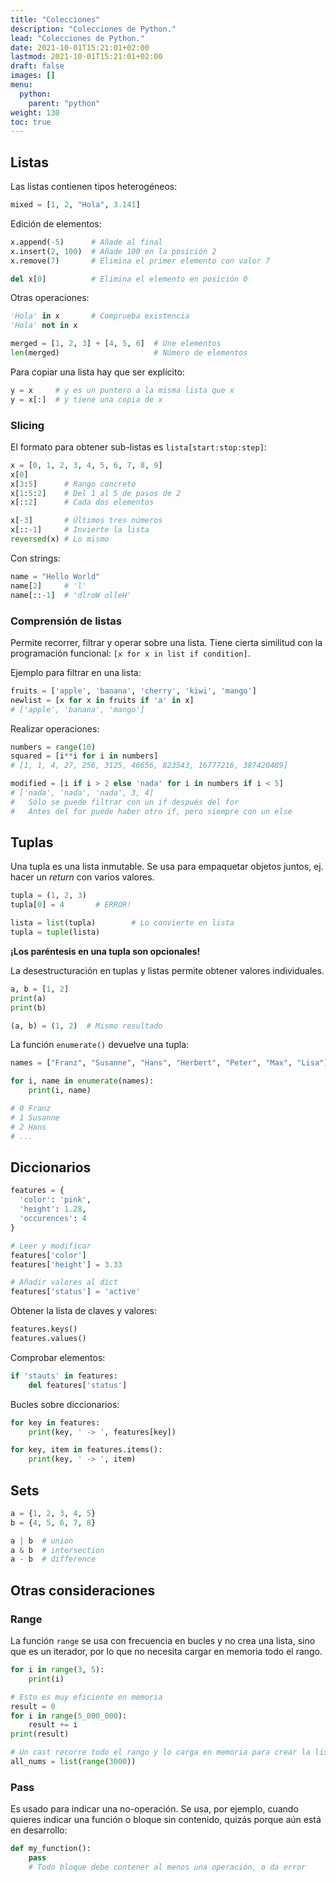 ```yaml
---
title: "Colecciones"
description: "Colecciones de Python."
lead: "Colecciones de Python."
date: 2021-10-01T15:21:01+02:00
lastmod: 2021-10-01T15:21:01+02:00
draft: false
images: []
menu:
  python:
    parent: "python"
weight: 130
toc: true
---
```



## Listas

Las listas contienen tipos heterogéneos:
```python
mixed = [1, 2, "Hola", 3.141]
```

Edición de elementos:
```python
x.append(-5)      # Añade al final
x.insert(2, 100)  # Añade 100 en la posición 2
x.remove(7)       # Elimina el primer elemento con valor 7

del x[0]          # Elimina el elemento en posición 0
```

Otras operaciones:
```python
'Hola' in x       # Comprueba existencia
'Hola' not in x

merged = [1, 2, 3] + [4, 5, 6]  # Une elementos
len(merged)                     # Número de elementos
```

Para copiar una lista hay que ser explícito:
```python
y = x     # y es un puntero a la misma lista que x
y = x[:]  # y tiene una copia de x
```

### Slicing

El formato para obtener sub-listas es `lista[start:stop:step]`:

```python
x = [0, 1, 2, 3, 4, 5, 6, 7, 8, 9]
x[0]
x[3:5]      # Rango concreto
x[1:5:2]    # Del 1 al 5 de pasos de 2
x[::2]      # Cada dos elementos

x[-3]       # Últimos tres números
x[::-1]     # Invierte la lista
reversed(x) # Lo mismo
```

Con strings:
```python
name = "Hello World"
name[2]     # 'l'
name[::-1]  # 'dlroW olleH'
```


### Comprensión de listas

Permite recorrer, filtrar y operar sobre una lista.
Tiene cierta similitud con la programación funcional: `[x for x in list if condition]`.

Ejemplo para filtrar en una lista:
```python
fruits = ['apple', 'banana', 'cherry', 'kiwi', 'mango']
newlist = [x for x in fruits if 'a' in x]
# ['apple', 'banana', 'mango']
```

Realizar operaciones:
```python
numbers = range(10)
squared = [i**i for i in numbers]
# [1, 1, 4, 27, 256, 3125, 46656, 823543, 16777216, 387420489]

modified = [i if i > 2 else 'nada' for i in numbers if i < 5]
# ['nada', 'nada', 'nada', 3, 4]
#   Sólo se puede filtrar con un if después del for
#   Antes del for puede haber otro if, pero siempre con un else
```




## Tuplas

Una tupla es una lista inmutable. Se usa para empaquetar objetos juntos, ej. hacer un _return_ con varios valores.

```python
tupla = (1, 2, 3)
tupla[0] = 4       # ERROR!

lista = list(tupla)        # Lo convierte en lista
tupla = tuple(lista)
```

**¡Los paréntesis en una tupla son opcionales!**

La desestructuración en tuplas y listas permite obtener valores individuales.
```python
a, b = [1, 2]
print(a)
print(b)

(a, b) = (1, 2)  # Mismo resultado
```

La función `enumerate()` devuelve una tupla:
```python
names = ["Franz", "Susanne", "Hans", "Herbert", "Peter", "Max", "Lisa"]

for i, name in enumerate(names):
    print(i, name)

# 0 Franz
# 1 Susanne
# 2 Hans
# ...
```

## Diccionarios

```python
features = {
  'color': 'pink',
  'height': 1.28,
  'occurences': 4
}

# Leer y modificar
features['color']
features['height'] = 3.33

# Añadir valores al dict
features['status'] = 'active'
```

Obtener la lista de claves y valores:
```python
features.keys()
features.values()
```

Comprobar elementos:
```python
if 'stauts' in features:
    del features['status']
```

Bucles sobre diccionarios:
```python
for key in features:
    print(key, ' -> ', features[key])

for key, item in features.items():
    print(key, ' -> ', item)
```



## Sets

```python
a = {1, 2, 3, 4, 5}
b = {4, 5, 6, 7, 8}

a | b  # union
a & b  # intersection
a - b  # difference
```

## Otras consideraciones

### Range

La función `range` se usa con frecuencia en bucles y no crea una lista, sino que es un iterador, por lo que no necesita cargar en memoria todo el rango.

```python
for i in range(3, 5):
    print(i)

# Esto es muy eficiente en memoria
result = 0
for i in range(5_000_000):
    result += i
print(result)

# Un cast recorre todo el rango y lo carga en memoria para crear la lista
all_nums = list(range(3000))
```


### Pass

Es usado para indicar una no-operación. Se usa, por ejemplo, cuando quieres indicar una función o bloque sin contenido, quizás porque aún está en desarrollo:
```python
def my_function():
    pass
    # Todo bloque debe contener al menos una operación, o da error
```


